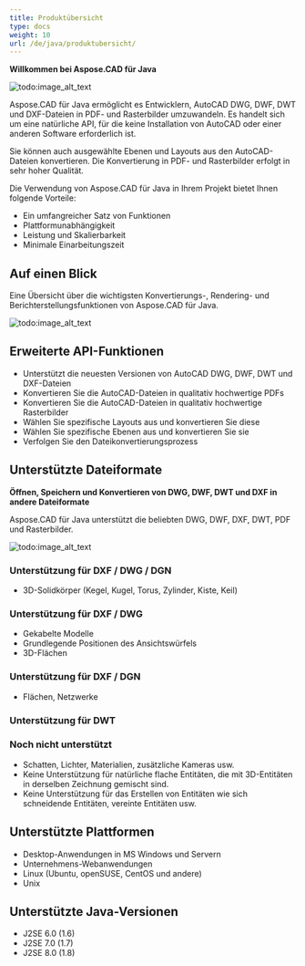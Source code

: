 ```yaml
---
title: Produktübersicht
type: docs
weight: 10
url: /de/java/produktubersicht/
---
```


**Willkommen bei Aspose.CAD für Java**

![todo:image_alt_text](https://i.imgur.com/qHeCKck.png)

Aspose.CAD für Java ermöglicht es Entwicklern, AutoCAD DWG, DWF, DWT und DXF-Dateien in PDF- und Rasterbilder umzuwandeln. Es handelt sich um eine natürliche API, für die keine Installation von AutoCAD oder einer anderen Software erforderlich ist.

Sie können auch ausgewählte Ebenen und Layouts aus den AutoCAD-Dateien konvertieren. Die Konvertierung in PDF- und Rasterbilder erfolgt in sehr hoher Qualität.

Die Verwendung von Aspose.CAD für Java in Ihrem Projekt bietet Ihnen folgende Vorteile:

- Ein umfangreicher Satz von Funktionen
- Plattformunabhängigkeit
- Leistung und Skalierbarkeit
- Minimale Einarbeitungszeit




## **Auf einen Blick**
Eine Übersicht über die wichtigsten Konvertierungs-, Rendering- und Berichterstellungsfunktionen von Aspose.CAD für Java.

![todo:image_alt_text](https://i.imgur.com/vLNnhkj.png)
## **Erweiterte API-Funktionen**
- Unterstützt die neuesten Versionen von AutoCAD DWG, DWF, DWT und DXF-Dateien
- Konvertieren Sie die AutoCAD-Dateien in qualitativ hochwertige PDFs
- Konvertieren Sie die AutoCAD-Dateien in qualitativ hochwertige Rasterbilder
- Wählen Sie spezifische Layouts aus und konvertieren Sie diese
- Wählen Sie spezifische Ebenen aus und konvertieren Sie sie
- Verfolgen Sie den Dateikonvertierungsprozess
## **Unterstützte Dateiformate**
**Öffnen, Speichern und Konvertieren von DWG, DWF, DWT und DXF in andere Dateiformate**

Aspose.CAD für Java unterstützt die beliebten DWG, DWF, DXF, DWT, PDF und Rasterbilder.

![todo:image_alt_text](/_assets/product-overview_1.png)
### **Unterstützung für DXF / DWG / DGN**
- 3D-Solidkörper (Kegel, Kugel, Torus, Zylinder, Kiste, Keil)
### **Unterstützung für DXF / DWG**
- Gekabelte Modelle
- Grundlegende Positionen des Ansichtswürfels
- 3D-Flächen
### **Unterstützung für DXF / DGN**
- Flächen, Netzwerke
### **Unterstützung für DWT**

### **Noch nicht unterstützt**
- Schatten, Lichter, Materialien, zusätzliche Kameras usw.
- Keine Unterstützung für natürliche flache Entitäten, die mit 3D-Entitäten in derselben Zeichnung gemischt sind.
- Keine Unterstützung für das Erstellen von Entitäten wie sich schneidende Entitäten, vereinte Entitäten usw.
## **Unterstützte Plattformen**
- Desktop-Anwendungen in MS Windows und Servern
- Unternehmens-Webanwendungen
- Linux (Ubuntu, openSUSE, CentOS und andere)
- Unix
## **Unterstützte Java-Versionen**
- J2SE 6.0 (1.6)
- J2SE 7.0 (1.7)
- J2SE 8.0 (1.8)
